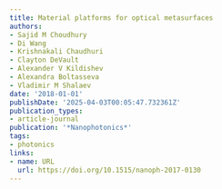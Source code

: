 ```yaml
---
title: Material platforms for optical metasurfaces
authors:
- Sajid M Choudhury
- Di Wang
- Krishnakali Chaudhuri
- Clayton DeVault
- Alexander V Kildishev
- Alexandra Boltasseva
- Vladimir M Shalaev
date: '2018-01-01'
publishDate: '2025-04-03T00:05:47.732361Z'
publication_types:
- article-journal
publication: '*Nanophotonics*'
tags:
- photonics
links:
- name: URL
  url: https://doi.org/10.1515/nanoph-2017-0130
---
```

